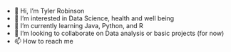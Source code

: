 - 👋 Hi, I’m Tyler Robinson
- 👀 I’m interested in Data Science, health and well being
- 🌱 I’m currently learning Java, Python, and R
- 💞️ I’m looking to collaborate on Data analysis or basic projects (for now)
- 📫 How to reach me 

<!---
DrinkMoreH2O/DrinkMoreH2O is a ✨ special ✨ repository because its `README.md` (this file) appears on your GitHub profile.
You can click the Preview link to take a look at your changes.
--->

